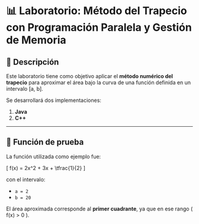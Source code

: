 # 📊 Laboratorio: Método del Trapecio con Programación Paralela y Gestión de Memoria

## 📌 Descripción
Este laboratorio tiene como objetivo aplicar el **método numérico del trapecio** para aproximar el área bajo la curva de una función definida en un intervalo \[a, b\].  

Se desarrollará dos implementaciones:
1. **Java**
2. **C++**

---

## 📐 Función de prueba
La función utilizada como ejemplo fue:

\[
f(x) = 2x^2 + 3x + \tfrac{1}{2}
\]

con el intervalo:
- `a = 2`
- `b = 20`

El área aproximada corresponde al **primer cuadrante**, ya que en ese rango \( f(x) > 0 \).
